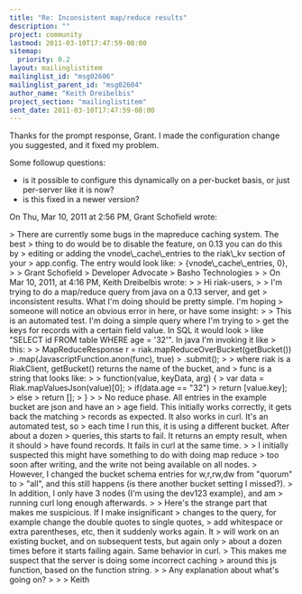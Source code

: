 ```yaml
---
title: "Re: Inconsistent map/reduce results"
description: ""
project: community
lastmod: 2011-03-10T17:47:59-08:00
sitemap:
  priority: 0.2
layout: mailinglistitem
mailinglist_id: "msg02606"
mailinglist_parent_id: "msg02604"
author_name: "Keith Dreibelbis"
project_section: "mailinglistitem"
sent_date: 2011-03-10T17:47:59-08:00
---
```



Thanks for the prompt response, Grant. I made the configuration change you
suggested, and it fixed my problem.

Some followup questions:

- is it possible to configure this dynamically on a per-bucket basis, or
just per-server like it is now?
- is this fixed in a newer version?

On Thu, Mar 10, 2011 at 2:56 PM, Grant Schofield  wrote:

&gt; There are currently some bugs in the mapreduce caching system. The best
&gt; thing to do would be to disable the feature, on 0.13 you can do this by
&gt; editing or adding the vnode\\_cache\\_entries to the riak\\_kv section of your
&gt; app.config. The entry would look like:
&gt; {vnode\\_cache\\_entries, 0},
&gt;
&gt; Grant Schofield
&gt; Developer Advocate
&gt; Basho Technologies
&gt;
&gt; On Mar 10, 2011, at 4:16 PM, Keith Dreibelbis wrote:
&gt;
&gt; Hi riak-users,
&gt;
&gt; I'm trying to do a map/reduce query from java on a 0.13 server, and get
&gt; inconsistent results. What I'm doing should be pretty simple. I'm hoping
&gt; someone will notice an obvious error in here, or have some insight:
&gt;
&gt; This is an automated test. I'm doing a simple query where I'm trying to
&gt; get the keys for records with a certain field value. In SQL it would look
&gt; like "SELECT id FROM table WHERE age = '32'". In java I'm invoking it like
&gt; this:
&gt;
&gt; MapReduceResponse r = riak.mapReduceOverBucket(getBucket())
&gt; .map(JavascriptFunction.anon(func), true)
&gt; .submit();
&gt;
&gt; where riak is a RiakClient, getBucket() returns the name of the bucket, and
&gt; func is a string that looks like:
&gt;
&gt; function(value, keyData, arg) {
&gt; var data = Riak.mapValuesJson(value)[0];
&gt; if(data.age == "32")
&gt; return [value.key];
&gt; else
&gt; return [];
&gt; }
&gt;
&gt; No reduce phase. All entries in the example bucket are json and have an
&gt; age field. This initially works correctly, it gets back the matching
&gt; records as expected. It also works in curl. It's an automated test, so
&gt; each time I run this, it is using a different bucket. After about a dozen
&gt; queries, this starts to fail. It returns an empty result, when it should
&gt; have found records. It fails in curl at the same time.
&gt;
&gt; I initially suspected this might have something to do with doing map reduce
&gt; too soon after writing, and the write not being available on all nodes.
&gt; However, I changed the bucket schema entries for w,r,rw,dw from "quorum" to
&gt; "all", and this still happens (is there another bucket setting I missed?).
&gt; In addition, I only have 3 nodes (I'm using the dev123 example), and am
&gt; running curl long enough afterwards.
&gt;
&gt; Here's the strange part that makes me suspicious. If I make insignificant
&gt; changes to the query, for example change the double quotes to single quotes,
&gt; add whitespace or extra parentheses, etc, then it suddenly works again. It
&gt; will work on an existing bucket, and on subsequent tests, but again only
&gt; about a dozen times before it starts failing again. Same behavior in curl.
&gt; This makes me suspect that the server is doing some incorrect caching
&gt; around this js function, based on the function string.
&gt;
&gt; Any explanation about what's going on?
&gt;
&gt;
&gt; Keith

